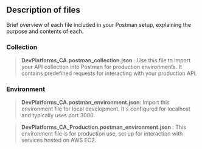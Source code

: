 ## Description of files

Brief overview of each file included in your Postman setup, explaining the purpose and contents of each.

### Collection

> **DevPlatforms_CA.postman_collection.json** :
> Use this file to import your API collection into Postman for production environments. It contains predefined requests for interacting with your production API.

### Environment

> **DevPlatforms_CA.postman_environment.json**:
> Import this environment file for local development. It's configured for localhost and typically uses port 3000.

> **DevPlatforms_CA_Production.postman_environment.json** :
> This environment file is for production use, set up for interaction with services hosted on AWS EC2.
